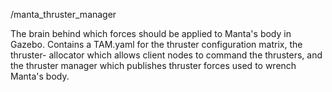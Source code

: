 /manta_thruster_manager

The brain behind which forces should be applied to Manta's body in Gazebo.
Contains a TAM.yaml for the thruster configuration matrix, the thruster-
allocator which allows client nodes to command the thrusters, and the thruster
manager which publishes thruster forces used to wrench Manta's body. 
